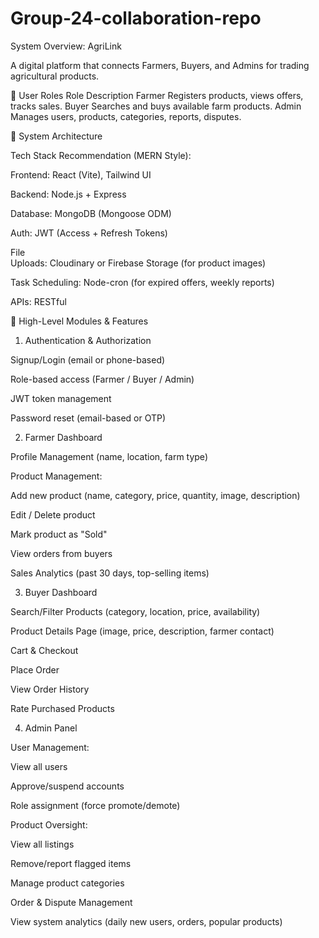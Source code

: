 # Group-24-collaboration-repo

System Overview: AgriLink

   A digital platform that connects Farmers, Buyers, and Admins for trading agricultural products.

👥 User Roles
     Role                         Description
     Farmer                 Registers products, views offers, tracks sales.
     Buyer                  Searches and buys available farm products.
     Admin                  Manages users, products, categories, reports, disputes.

📐 System Architecture

Tech Stack Recommendation (MERN Style):

Frontend:     React (Vite), Tailwind UI

Backend:      Node.js + Express

Database:     MongoDB (Mongoose ODM)

Auth:         JWT (Access + Refresh Tokens)

File          
Uploads:      Cloudinary or Firebase Storage (for product images)

Task 
Scheduling:   Node-cron (for expired offers, weekly reports)

APIs:         RESTful

🧩 High-Level Modules & Features

1. Authentication & Authorization
   
  Signup/Login (email or phone-based)

  Role-based access (Farmer / Buyer / Admin)

  JWT token management

  Password reset (email-based or OTP)
  
2. Farmer Dashboard
  
  Profile Management (name, location, farm type)

  Product Management:

  Add new product (name, category, price, quantity, image, description)

  Edit / Delete product

  Mark product as "Sold"

  View orders from buyers

  Sales Analytics (past 30 days, top-selling items)

3. Buyer Dashboard
   
  Search/Filter Products (category, location, price, availability)

  Product Details Page (image, price, description, farmer contact)

  Cart & Checkout

  Place Order

  View Order History

  Rate Purchased Products

4. Admin Panel

 User Management:

   View all users

   Approve/suspend accounts

   Role assignment (force promote/demote)


 Product Oversight:

   View all listings

   Remove/report flagged items

   Manage product categories

   Order & Dispute Management

   View system analytics (daily new users, orders, popular products)








